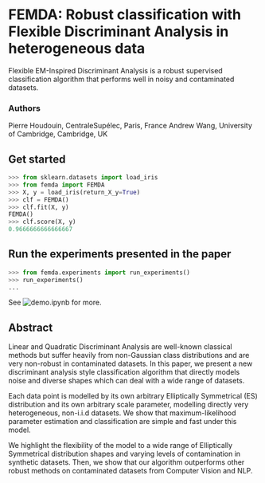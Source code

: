 # FEMDA: Robust classification with Flexible Discriminant Analysis in heterogeneous data
Flexible EM-Inspired Discriminant Analysis is a robust supervised classification algorithm that performs well in noisy and contaminated datasets.

### Authors
Pierre Houdouin, CentraleSupélec, Paris, France
Andrew Wang, University of Cambridge, Cambridge, UK
## Get started
```python
>>> from sklearn.datasets import load_iris
>>> from femda import FEMDA
>>> X, y = load_iris(return_X_y=True)
>>> clf = FEMDA()
>>> clf.fit(X, y)
FEMDA()
>>> clf.score(X, y)
0.9666666666666667
```

## Run the experiments presented in the paper
```python
>>> from femda.experiments import run_experiments()
>>> run_experiments()
...
```

See ![demo.ipynb](demo.ipynb) for more.

## Abstract
Linear and Quadratic Discriminant Analysis are well-known classical methods but suffer heavily from non-Gaussian class distributions and are very non-robust in contaminated datasets. In this paper, we present a new discriminant analysis style classification algorithm that directly models noise and diverse shapes which can deal with a wide range of datasets. 

Each data point is modelled by its own arbitrary Elliptically Symmetrical (ES) distribution and its own arbitrary scale parameter, modelling directly very heterogeneous, non-i.i.d datasets. We show that maximum-likelihood parameter estimation and classification are simple and fast under this model.

We highlight the flexibility of the model to a wide range of Elliptically Symmetrical distribution shapes and varying levels of contamination in synthetic datasets. Then, we show that our algorithm outperforms other robust methods on contaminated datasets from Computer Vision and NLP.
